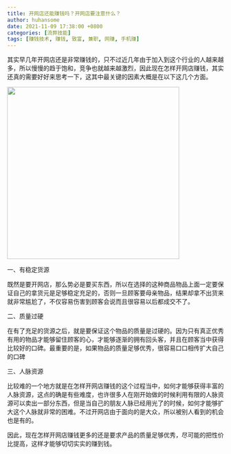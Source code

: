 ```yaml
---
title: 开网店还能赚钱吗？开网店要注意什么？
author: huhansome
date: 2021-11-09 17:38:00 +0800
categories: [流弊技能]
tags: [赚钱技术, 赚钱, 致富, 兼职, 网赚, 手机赚]
---
```




其实早几年开网店还是非常赚钱的，只不过近几年由于加入到这个行业的人越来越多，所以慢慢的趋于饱和，竞争也就越来越激烈，因此现在怎样开网店赚钱，其实还真的需要好好来思考一下，这其中最关键的因素大概是在以下这几个方面。

<img src="http://www.jinduoxia.com.cn/d/file/2020-02-26/5701157bc55970b79ecf2a552b0e5aa7.jpg" style="width: 400px; height: 400px;"/>

一、有稳定货源

既然是要开网店，那么势必是要买东西，所以在选择的这种商品物品上面一定要保证自己的拿货元是足够稳定充足的，否则一旦顾客要母亲物品，结果却拿不出货来就非常尴尬了，不仅容易伤害到顾客会说而且很容易以后都成交不了。

二、质量过硬

在有了充足的货源之后，就是要保证这个物品的质量是过硬的。因为只有真正优秀有用的物品才能够留住顾客的心，才能够逐渐的拥有回头客，并且在顾客当中获得比较好的口碑。最重要的是，如果物品的质量足够优秀，很容易口口相传扩大自己的口碑

三、人脉资源

比较难的一个地方就是在怎样开网店赚钱的这个过程当中，如何才能够获得丰富的人脉资源，这点的确是有些难度，也许很多人在刚开始做的时候利用有限的人脉资源可以卖出一部分东西，但是当自己的朋友人脉已经用光了的时候，如何才能够扩大这个人脉就非常的困难。不过开网店由于面向的是大众，所以被别人看到的机会也是有的。

因此，现在怎样开网店赚钱更多的还是要求产品的质量足够优秀，尽可能的把性价比提高，这样才能够切切实实的赚到钱。
